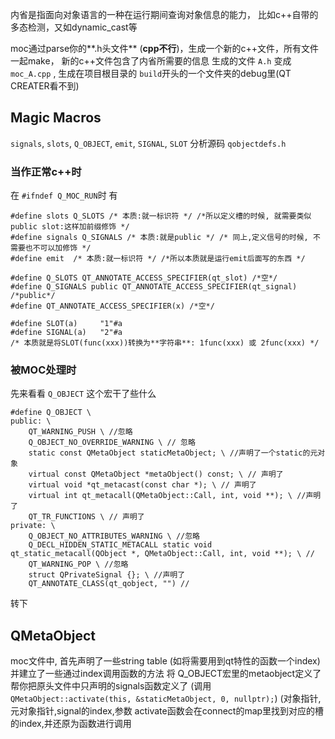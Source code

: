 内省是指面向对象语言的一种在运行期间查询对象信息的能力， 比如c++自带的多态检测，又如dynamic_cast等

moc通过parse你的**.h头文件** (**cpp不行**)，生成一个新的c++文件，所有文件一起make， 新的c++文件包含了内省所需要的信息
生成的文件 `A.h` 变成 `moc_A.cpp` , 生成在项目根目录的 `build`开头的一个文件夹的debug里(QT CREATER看不到)

## Magic Macros
`signals`, `slots`, `Q_OBJECT`, `emit`, `SIGNAL`, `SLOT`
分析源码 `qobjectdefs.h`

### 当作正常c++时
在 `#ifndef Q_MOC_RUN`时
有
```
#define slots Q_SLOTS /* 本质:就一标识符 */ /*所以定义槽的时候, 就需要类似 public slot:这样加前缀修饰 */
#define signals Q_SIGNALS /* 本质:就是public */ /* 同上,定义信号的时候, 不需要也不可以加修饰 */
#define emit  /* 本质:就一标识符 */ /*所以本质就是运行emit后面写的东西 */

#define Q_SLOTS QT_ANNOTATE_ACCESS_SPECIFIER(qt_slot) /*空*/
#define Q_SIGNALS public QT_ANNOTATE_ACCESS_SPECIFIER(qt_signal) /*public*/
#define QT_ANNOTATE_ACCESS_SPECIFIER(x) /*空*/

#define SLOT(a)     "1"#a
#define SIGNAL(a)   "2"#a
/* 本质就是将SLOT(func(xxx))转换为**字符串**: 1func(xxx) 或 2func(xxx) */
```

### 被MOC处理时
先来看看 `Q_OBJECT` 这个宏干了些什么
```
#define Q_OBJECT \
public: \
    QT_WARNING_PUSH \ //忽略
    Q_OBJECT_NO_OVERRIDE_WARNING \ // 忽略
    static const QMetaObject staticMetaObject; \ //声明了一个static的元对象
    virtual const QMetaObject *metaObject() const; \ // 声明了
    virtual void *qt_metacast(const char *); \ // 声明了
    virtual int qt_metacall(QMetaObject::Call, int, void **); \ //声明了
    QT_TR_FUNCTIONS \ // 声明了
private: \
    Q_OBJECT_NO_ATTRIBUTES_WARNING \ //忽略
    Q_DECL_HIDDEN_STATIC_METACALL static void qt_static_metacall(QObject *, QMetaObject::Call, int, void **); \ //
    QT_WARNING_POP \ //忽略
    struct QPrivateSignal {}; \ //声明了
    QT_ANNOTATE_CLASS(qt_qobject, "") //
```

转下

## QMetaObject
moc文件中, 首先声明了一些string table (如将需要用到qt特性的函数一个index) 并建立了一些通过index调用函数的方法
将 Q_OBJECT宏里的metaobject定义了
帮你把原头文件中只声明的signals函数定义了 (调用`QMetaObject::activate(this, &staticMetaObject, 0, nullptr);`) (对象指针,元对象指针,signal的index,参数
activate函数会在connect的map里找到对应的槽的index,并还原为函数进行调用

## 
